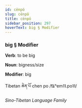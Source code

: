 ```yaml
---
id: cënpö
slug: cënpö
title: cënpö
sidebar_position: 297
hoverText: big § Modifier
---
```


### big § Modifier

**Verb**: to be big

**Noun**: bigness/size

**Modifier**: big

Tibetan ཆེན་པོ chen po /t͡ɕʰem˥˥.po˥˥/

*Sino-Tibetan Language Family*